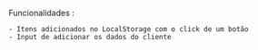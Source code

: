 Funcionalidades : 

    - Itens adicionados no LocalStorage com o click de um botão
    - Input de adicionar os dados do cliente